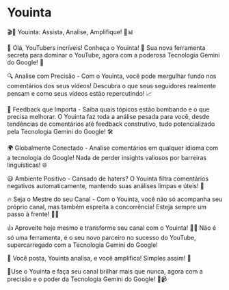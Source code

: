 # Youinta

🎬🎥 Youinta: Assista, Analise, Amplifique! 🚀📊

👋 Olá, YouTubers incríveis! Conheça o Youinta! 🌟 Sua nova ferramenta secreta para dominar o YouTube, agora com a poderosa Tecnologia Gemini do Google! 🎉

🔍 Analise com Precisão - Com o Youinta, você pode mergulhar fundo nos comentários dos seus vídeos! Descubra o que seus seguidores realmente pensam e como seus vídeos estão repercutindo! 📈

👥 Feedback que Importa - Saiba quais tópicos estão bombando e o que precisa melhorar. O Youinta faz toda a análise pesada para você, desde tendências de comentários até feedback construtivo, tudo potencializado pela Tecnologia Gemini do Google! 🛠️

🌍 Globalmente Conectado - Analise comentários em qualquer idioma com a tecnologia do Google! Nada de perder insights valiosos por barreiras linguísticas! 🌐

😃 Ambiente Positivo - Cansado de haters? O Youinta filtra comentários negativos automaticamente, mantendo suas análises limpas e úteis! 🧹

🔥 Seja o Mestre do seu Canal - Com o Youinta, você não só acompanha seu próprio canal, mas também espreita a concorrência! Esteja sempre um passo à frente! 👟🥇

👍 Aproveite hoje mesmo e transforme seu canal com o Youinta! 🌟💬 Não é só uma ferramenta, é o seu novo parceiro no sucesso do YouTube, supercarregado com a Tecnologia Gemini do Google!

🎉 Você posta, Youinta analisa, e você amplifica! Simples assim! 🚀

🎈Use o Youinta e faça seu canal brilhar mais que nunca, agora com a precisão e o poder da Tecnologia Gemini do Google! 🌟📹
